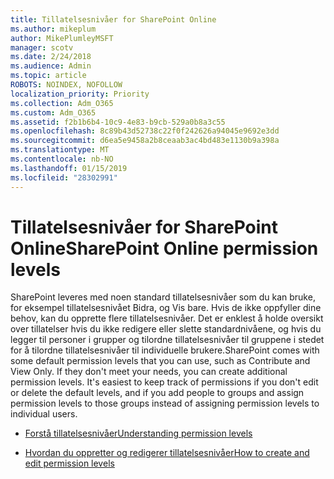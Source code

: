 ```yaml
---
title: Tillatelsesnivåer for SharePoint Online
ms.author: mikeplum
author: MikePlumleyMSFT
manager: scotv
ms.date: 2/24/2018
ms.audience: Admin
ms.topic: article
ROBOTS: NOINDEX, NOFOLLOW
localization_priority: Priority
ms.collection: Adm_O365
ms.custom: Adm_O365
ms.assetid: f2b1b6b4-10c9-4e83-b9cb-529a0b8a3c55
ms.openlocfilehash: 8c89b43d52738c22f0f242626a94045e9692e3dd
ms.sourcegitcommit: d6ea5e9458a2b8ceaab3ac4bd483e1130b9a398a
ms.translationtype: MT
ms.contentlocale: nb-NO
ms.lasthandoff: 01/15/2019
ms.locfileid: "28302991"
---
```

# <a name="sharepoint-online-permission-levels"></a><span data-ttu-id="2a483-102">Tillatelsesnivåer for SharePoint Online</span><span class="sxs-lookup"><span data-stu-id="2a483-102">SharePoint Online permission levels</span></span>

<span data-ttu-id="2a483-p101">SharePoint leveres med noen standard tillatelsesnivåer som du kan bruke, for eksempel tillatelsesnivået Bidra, og Vis bare. Hvis de ikke oppfyller dine behov, kan du opprette flere tillatelsesnivåer. Det er enklest å holde oversikt over tillatelser hvis du ikke redigere eller slette standardnivåene, og hvis du legger til personer i grupper og tilordne tillatelsesnivåer til gruppene i stedet for å tilordne tillatelsesnivåer til individuelle brukere.</span><span class="sxs-lookup"><span data-stu-id="2a483-p101">SharePoint comes with some default permission levels that you can use, such as Contribute and View Only. If they don't meet your needs, you can create additional permission levels. It's easiest to keep track of permissions if you don't edit or delete the default levels, and if you add people to groups and assign permission levels to those groups instead of assigning permission levels to individual users.</span></span>
  
- [<span data-ttu-id="2a483-106">Forstå tillatelsesnivåer</span><span class="sxs-lookup"><span data-stu-id="2a483-106">Understanding permission levels</span></span>](https://go.microsoft.com/fwlink/?linkid=867071)
    
- [<span data-ttu-id="2a483-107">Hvordan du oppretter og redigerer tillatelsesnivåer</span><span class="sxs-lookup"><span data-stu-id="2a483-107">How to create and edit permission levels</span></span>](https://go.microsoft.com/fwlink/?linkid=867072)
    

